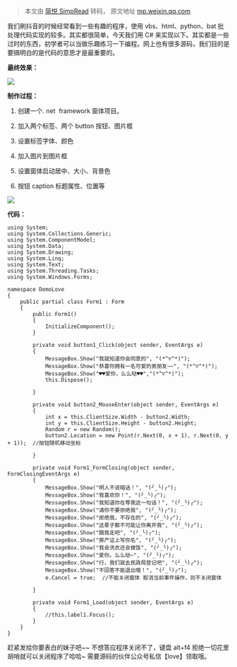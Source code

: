 > 本文由 [简悦 SimpRead](http://ksria.com/simpread/) 转码， 原文地址 [mp.weixin.qq.com](https://mp.weixin.qq.com/s/MiLIxBX215FDNmJZ9oZ2xg)

我们刷抖音的时候经常看到一些有趣的程序，使用 vbs、html、python、bat 批处理代码实现的较多。其实都很简单，今天我们用 C# 来实现以下。其实都是一些过时的东西，初学者可以当做乐趣练习一下编程。网上也有很多源码，我们目的是要搞明白的是代码的意思才是最重要的。

**最终效果：**

**![](https://mmbiz.qpic.cn/mmbiz_gif/icJwZKk2RDibN2K4JNpgWFBGOJLdUGE5zjIg83yicLtM4q4sPicoUwuuBPlkHBs0yFvZdFic06VCTmrJq2DvJIiaPgTQ/640?wx_fmt=gif)**

**制作过程：**

1. 创建一个. net  framework 窗体项目。

2. 加入两个标签、两个 button 按钮、图片框

3. 设置标签字体、颜色

4. 加入图片到图片框

5. 设置窗体启动居中、大小、背景色

6. 按钮 caption 标题属性、位置等

![](https://mmbiz.qpic.cn/mmbiz_png/icJwZKk2RDibN2K4JNpgWFBGOJLdUGE5zjsaRa5QR5OhD0FX5RGiaGTaIchucHiaVtdXfvT9N2lFlwwx9v0UUWxSqA/640?wx_fmt=png)

**代码：**

```
using System;
using System.Collections.Generic;
using System.ComponentModel;
using System.Data;
using System.Drawing;
using System.Linq;
using System.Text;
using System.Threading.Tasks;
using System.Windows.Forms;

namespace DemoLove
{
    public partial class Form1 : Form
    {
        public Form1()
        {
            InitializeComponent();
        }

        private void button1_Click(object sender, EventArgs e)
        {
            MessageBox.Show("我就知道你会同意的", "(*^▽^*)");
            MessageBox.Show("恭喜你拥有一名可爱的男朋友~~", "(*^▽^*)");
            MessageBox.Show("♥♥爱你，么么哒♥♥","(*^▽^*)");
            this.Dispose();

        }

        private void button2_MouseEnter(object sender, EventArgs e)
        {
            int x = this.ClientSize.Width - button2.Width;
            int y = this.ClientSize.Height - button2.Height;
            Random r = new Random();
            button2.Location = new Point(r.Next(0, x + 1), r.Next(0, y + 1));  //按钮随机移动坐标

        }

        private void Form1_FormClosing(object sender, FormClosingEventArgs e)
        {
            MessageBox.Show("明人不说暗话！", "(╯_╰)╭");
            MessageBox.Show("我喜欢你！", "(╯_╰)╭");
            MessageBox.Show("我知道你在等我这一句话！", "(╯_╰)╭");
            MessageBox.Show("请你不要拒绝我", "(╯_╰)╭");
            MessageBox.Show("拒绝我，不存在的", "(╯_╰)╭");
            MessageBox.Show("这辈子都不可能让你离开我", "(╯_╰)╭");
            MessageBox.Show("跟我走吧", "(╯_╰)╭");
            MessageBox.Show("房产证上写你名", "(╯_╰)╭");
            MessageBox.Show("我会洗衣还会做饭", "(╯_╰)╭");
            MessageBox.Show("爱你。么么哒~", "(╯_╰)╭");
            MessageBox.Show("行，我们就去民政局登记吧", "(╯_╰)╭");
            MessageBox.Show("不回答不能退出哦！", "(╯_╰)╭");
            e.Cancel = true;  //不能关闭窗体 取消当前事件操作，则不关闭窗体

        }

        private void Form1_Load(object sender, EventArgs e)
        {
            //this.label1.Focus();
        }
    }
}
```

赶紧发给你要表白的妹子吧~~ 不想答应程序关闭不了，键盘 alt+f4 拒绝一切花里胡哨就可以关闭程序了哈哈~ 需要源码的伙伴公众号私信【love】领取哦。